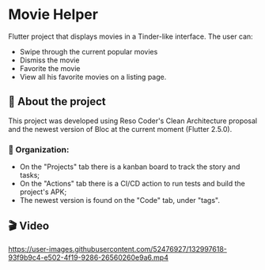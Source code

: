 # Movie Helper

Flutter project that displays movies in a Tinder-like interface. The user can:

- Swipe through the current popular movies
- Dismiss the movie
- Favorite the movie
- View all his favorite movies on a listing page.

## 🔎 About the project

This project was developed using Reso Coder's Clean Architecture proposal and the newest version of Bloc at the current moment (Flutter 2.5.0).

### 📝 Organization:
- On the "Projects" tab there is a kanban board to track the story and tasks;
- On the "Actions" tab there is a CI/CD action to run tests and build the project's APK;
- The newest version is found on the "Code" tab, under "tags".

## 🎬 Video

https://user-images.githubusercontent.com/52476927/132997618-93f9b9c4-e502-4f19-9286-26560260e9a6.mp4

